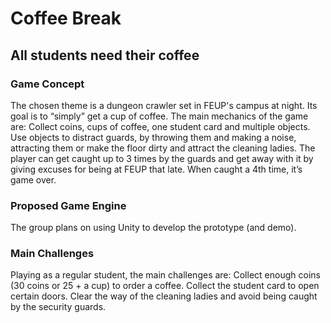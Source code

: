 # Coffee Break
## All students need their coffee

### Game Concept
The chosen theme is a dungeon crawler set in FEUP's campus at night. Its goal is to “simply” get a cup of coffee.
The main mechanics of the game are:
Collect coins, cups of coffee, one student card and multiple objects.
Use objects to distract guards, by throwing them and making a noise, attracting them or make the floor dirty and attract the cleaning ladies.
The player can get caught up to 3 times by the guards and get away with it by giving excuses for being at FEUP that late. When caught a 4th time, it’s game over.

### Proposed Game Engine
The group plans on using Unity to develop the prototype (and demo).

### Main Challenges
Playing as a regular student, the main challenges are:
Collect enough coins (30 coins or 25 + a cup) to order a coffee.
Collect the student card to open certain doors.
Clear the way of the cleaning ladies and avoid being caught by the security guards.
